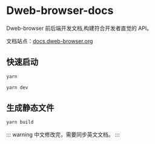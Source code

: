 # Dweb-browser-docs

Dweb-browser 前后端开发文档,构建符合开发者直觉的 API。

文档站点：[docs.dweb-browser.org](https://docs.dweb-browser.org)

## 快速启动

```bash
yarn

yarn dev
```

## 生成静态文件

```bash
yarn build
```

::: warning
中文修改完，需要同步英文文档。
:::

<!--
::: tip
这是一个提示
:::



::: danger
这是一个危险警告
:::

::: details
这是一个 details 标签
::: -->

<!-- 
检查 README.md 的关键步骤

1：格式相关
  a: ```ts 代码部分 上下不要后空格
  b: ```ts 代码部分 左边空一格
  c: 方法 标题不要出现圆括号
    - getState() 这样是错误的
    - getState 这样是准确的
  d: 目录层级是否准确
    ## WebComponent
    ### WebComponent 具体的方法
    ## Plugin
    ### plugin 具体的fangfa
    ## Interfaces
    ### 具体的 interface
  
2: 内容标准
  a: WebComponent 只写第一个层级的方法
  b: Plugin 只写第一个层级的方法
  c: Interface 需要写全部层级的属性 包括 全部的祖先层级
  d: class type enum 等全部的类型说明都放在 Interface 里面
  e: class 只需要关键的属性不要写方法 例如 DOMInsets
 -->
